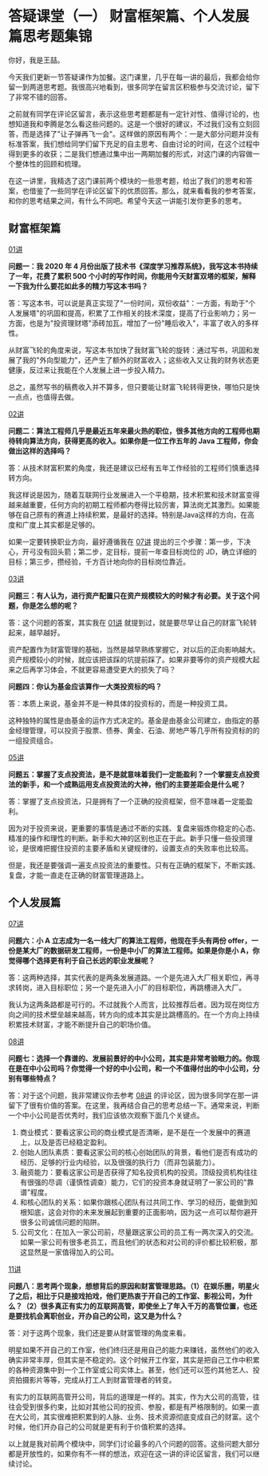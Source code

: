 # 答疑课堂（一） 财富框架篇、个人发展篇思考题集锦

你好，我是王喆。

今天我们更新一节答疑课作为加餐。这门课里，几乎在每一讲的最后，我都会给你留一到两道思考题。我很高兴地看到，很多同学在留言区积极参与交流讨论，留下了非常不错的回答。

之前就有同学在评论区留言，表示这些思考题都是有一定针对性、值得讨论的，也想知道我和李腾是怎么看这些问题的。这是一个很好的建议，不过我们没有立刻回答，而是选择了"让子弹再飞一会"。这样做的原因有两个：一是大部分问题并没有标准答案，我们想给同学们留下充足的自主思考、自由讨论的时间，在这个过程中得到更多的收获；二是我们想通过集中出一两期加餐的形式，对这门课的内容做一个整体性的回顾和梳理。

在这一讲里，我精选了这门课前两个模块的一些思考题，给出了我们的思考和答案，也借鉴了一些同学在评论区留下的优质回答。那么，就来看看我的参考答案，和你的思考结果之间，有什么不同吧。希望今天这一讲能引发你更多的思考。

## 财富框架篇

[01讲](https://time.geekbang.org/column/article/394326)

**问题一：我 2020 年 4
月份出版了技术书《深度学习推荐系统》，我写这本书持续了一年，花费了累积
500
个小时的写作时间，你能用今天财富双塔的框架，解释一下我为什么要花如此多的精力写这本书吗？**

答：写这本书，可以说是真正实现了"一份时间，双份收益"：一方面，有助于"个人发展塔"的巩固和提高，积累了工作相关的技术深度，提高了行业影响力；另一方面，也是为"投资理财塔"添砖加瓦，增加了一份"睡后收入"，丰富了收入的多样性。

从财富飞轮的角度来说，写这本书加快了我财富飞轮的旋转：通过写书，巩固和发展了我的"外向型能力"，还产生了额外的财富收入；这些收入又让我的财务状态更健康，反过来让我能在个人发展上进一步投入精力。

总之，虽然写书的稿费收入并不算多，但只要能让财富飞轮转得更快，哪怕只是快一点点，也值得去做。

[02讲](https://time.geekbang.org/column/article/394973)

**问题二：算法工程师几乎是最近五年来最火热的职位，很多其他方向的工程师也期待转向算法方向，获得更高的收入。如果你是一位工作五年的
Java 工程师，你会做出这样的选择吗？**

答：从技术财富积累的角度，我还是建议已经有五年工作经验的工程师们慎重选择转方向。

我这样说是因为，随着互联网行业发展进入一个平稳期，技术积累和技术财富变得越来越重要，任何方向的初期工程师都内卷得比较厉害，算法岗尤其激烈。如果能够在自己原有的赛道上持续积累，是最好的选择。特别是Java这样的方向，在高度和广度上其实都是足够的。

如果一定要转换职业方向，最好遵循我在
[07讲](https://time.geekbang.org/column/article/399771)
提出的三个步骤：第一步，下决心，开弓没有回头箭；第二步，定目标，提前一年查目标岗位的
JD，确立详细的目标；第三步，攒经验，千方百计地向你的目标岗位靠近。

[03讲](https://time.geekbang.org/column/article/395874)

**问题三：有人认为，进行资产配置只在资产规模较大的时候才有必要。关于这个问题，你是怎么想的呢？**

答：这个问题的答案，其实我在
[01讲](https://time.geekbang.org/column/article/394326)
就提到过，就是要尽早让自己的财富飞轮转起来，越早越好。

资产配置作为财富管理的基础，当然是越早熟练掌握它，对以后的正向影响越大。资产规模较小的时候，就应该把该踩的坑提前踩了。如果非要等你的资产规模大起来之后再学习体会，不就更容易遭受更大的损失了吗？

**问题四：你认为基金应该算作一大类投资标的吗？**

答：本质上来说，基金并不是一种具体的投资标的，而是一种投资工具。

这种独特的属性是由基金的运作方式决定的。基金是由基金公司建立，由指定的基金经理管理，可以投资于股票、债券、黄金、石油、房地产等几乎所有投资标的的一组投资组合。

[05讲](https://time.geekbang.org/column/article/398076)

**问题五：掌握了支点投资法，是不是就意味着我们一定能盈利？一个掌握支点投资法的新手，和一个成熟运用支点投资法的大神，他们的主要差距会是什么呢？**

答：掌握了支点投资法，只是拥有了一个正确的投资框架，但不意味着一定能盈利。

因为对于投资来说，更重要的事情是通过不断的实践、复盘来锻炼你稳定的心态、精准的操作和理性的判断。新手和大神的区别也正在于此。新手只懂一些投资理论，是很难把握住投资的主要矛盾和关键规律的，设置支点的失败率也比较高。

但是，我还是要强调一遍支点投资法的重要性。只有在正确的框架下，不断实践、复盘，才能一直走在正确的财富管理道路上。

## 个人发展篇

[07讲](https://time.geekbang.org/column/article/399771)

**问题六：小 A 立志成为一名一线大厂的算法工程师，他现在手头有两份
offer，一份是某大厂的数据研发工程师，一份是中小厂的算法工程师。如果是你是小
A，你觉得哪个选择更有利于自己长远的职业发展呢？**

答：这两种选择，其实代表的是两条发展道路。一个是先进入大厂相关职位，再寻求转岗，进入目标职位；另一个是先进入小厂的目标职位，再跳槽进入大厂。

我认为这两条路都是可行的。不过就我个人而言，比较推荐后者。因为现在岗位方向之间的技术壁垒越来越高，转方向的成本其实是比跳槽高的。在一个方向上持续积累技术财富，才能不断提升自己的职场价值。

[08讲](https://time.geekbang.org/column/article/400581)

**问题七：选择一个靠谱的、发展前景好的中小公司，其实是非常考验眼力的。你现在是在中小公司吗？你觉得一个好的中小公司，和一个不值得付出的中小公司，分别有哪些特点？**

答：对于这个问题，我非常建议你去参考
[08讲](https://time.geekbang.org/column/article/400581)
的评论区，因为很多同学在那一讲留下了很有价值的答案。在这里，我再结合自己的思考总结一下。通常来说，判断一个中小公司是否优秀时，我们应该依次观察下面几个关键点。

1.  商业模式：要看这家公司的商业模式是否清晰，是不是在一个发展中的赛道上，以及是否已经稳定盈利。
2.  创始人团队素质：要看这家公司的核心创始团队的背景，看他们是否有成功的经历、足够的行业内经验，以及很强的执行力（而非包装能力）。
3.  融资能力：要看这家公司是否获得了知名投资机构的投资。顶级投资机构往往有很强的尽调（谨慎性调查）能力，它们的投资本身就证明了一家公司的"靠谱"程度。
4.  和核心团队的关系：如果你跟核心团队有过共同工作、学习的经历，能做到知根知底，这会对你的未来发展起到重要的正面影响，因为这一点可以帮你避开很多公司诚信问题的陷阱。
5.  公司文化：在加入一家公司前，尽量跟这家公司的员工有一两次深入的交流。如果一家公司有很多老员工，而且他们的状态和对公司的评价都比较积极，那这显然是一家值得加入的公司。

[11讲](https://time.geekbang.org/column/article/404119)

**问题八：思考两个现象，想想背后的原因和财富管理思路。（1）在娱乐圈，明星火了之后，相比于只是接戏拍戏，他们更热衷于开自己的工作室、影视公司，为什么？（2）很多真正有实力的互联网高管，即使坐上了年入千万的高管位置，也还是要找机会离职创业，开办自己的公司，这又是为什么？**

答：对于这两个现象，我们还是要从财富管理的角度来看。

明星如果不开自己的工作室，他们终归还是用自己的能力来赚钱，虽然他们的收入确实非常丰厚，但其实是不稳定的。这个时候开工作室，其实是把自己工作中积累的各种资源集中到一个工作室或公司实体上。甚至，他们还可以签约其他艺人、投资拍摄影片等等，完成从打工人到财富管理者的转变。

有实力的互联网高管开公司，背后的道理是一样的。其实，作为大公司的高管，往往会受到很多约束，比如对其他公司的投资、参股，都是有严格限制的。如果一直在大公司，其实很难把积累到的人脉、业务、技术资源彻底变成自己的财富。这个时候，他们开办自己的公司就是更有利于价值积累的选择。

以上就是我对前两个模块中，同学们讨论最多的八个问题的回答。这些问题大部分都是开放性的，如果你有不一样的想法，欢迎在这一讲的评论区留言，我们可以继续讨论。
